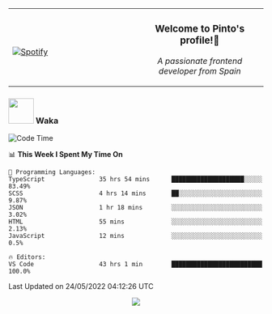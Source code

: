 <table width="100%" align="center"> 
  <tr>
  <td width="50%">
      
&nbsp; <br> [![Spotify](https://novatorem-zeta-rust.vercel.app/api/spotify)](https://open.spotify.com/user/novatorem-zeta-rust)

  </td>
  <td width="50%">
    <h3 align="center">Welcome to Pinto's profile!👋</h3>
    <p align="center"><em>A passionate frontend developer from Spain</em></p>
  </td>
  </table>

### <img src="https://media.giphy.com/media/VgCDAzcKvsR6OM0uWg/giphy.gif" width="50"> Waka

  <!--START_SECTION:waka-->
![Code Time](http://img.shields.io/badge/Code%20Time-416%20hrs%2030%20mins-blue)

📊 **This Week I Spent My Time On** 

```text
💬 Programming Languages: 
TypeScript               35 hrs 54 mins      ████████████████████░░░░░   83.49% 
SCSS                     4 hrs 14 mins       ██░░░░░░░░░░░░░░░░░░░░░░░   9.87% 
JSON                     1 hr 18 mins        ░░░░░░░░░░░░░░░░░░░░░░░░░   3.02% 
HTML                     55 mins             ░░░░░░░░░░░░░░░░░░░░░░░░░   2.13% 
JavaScript               12 mins             ░░░░░░░░░░░░░░░░░░░░░░░░░   0.5%

🔥 Editors: 
VS Code                  43 hrs 1 min        █████████████████████████   100.0%

```


 Last Updated on 24/05/2022 04:12:26 UTC
<!--END_SECTION:waka-->

<div align="center">
<img src="https://github-readme-stats-gilt-tau.vercel.app/api/top-langs/?username=pinto-hub&layout=compact&theme=dracula" />
</div>
